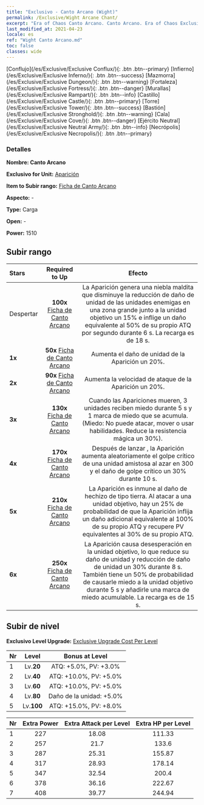 ```yaml
---
title: "Exclusivo - Canto Arcano (Wight)"
permalink: /Exclusive/Wight Arcane Chant/
excerpt: "Era of Chaos Canto Arcano. Canto Arcano. Era of Chaos Exclusivo Canto Arcano. Aparición Exclusivo."
last_modified_at: 2021-04-23
locale: es
ref: "Wight Canto Arcano.md"
toc: false
classes: wide
---
```

 [Conflujo](/es/Exclusive/Exclusive Conflux/){: .btn .btn--primary} [Infierno](/es/Exclusive/Exclusive Inferno/){: .btn .btn--success} [Mazmorra](/es/Exclusive/Exclusive Dungeon/){: .btn .btn--warning} [Fortaleza](/es/Exclusive/Exclusive Fortress/){: .btn .btn--danger} [Murallas](/es/Exclusive/Exclusive Rampart/){: .btn .btn--info} [Castillo](/es/Exclusive/Exclusive Castle/){: .btn .btn--primary} [Torre](/es/Exclusive/Exclusive Tower/){: .btn .btn--success} [Bastión](/es/Exclusive/Exclusive Stronghold/){: .btn .btn--warning} [Cala](/es/Exclusive/Exclusive Cove/){: .btn .btn--danger} [Ejército Neutral](/es/Exclusive/Exclusive Neutral Army/){: .btn .btn--info} [Necrópolis](/es/Exclusive/Exclusive Necropolis/){: .btn .btn--primary} 

### Detalles
 **Nombre: Canto Arcano** 

 **Exclusivo for Unit:** [Aparición](/es/units/Wight/) 

 **Item to Subir rango:** [Ficha de Canto Arcano](/ItemsES/con_915/)

 **Aspecto:** -

 **Type:** Carga

 **Open:** -

 **Power:** 1510

## Subir rango

  |     Stars    |  Required to Up | Efecto |
  |:-------------|:---------------:|:---------------:|
  |  Despertar  | **100x** [Ficha de Canto Arcano](/ItemsES/con_915/) | <Niebla Maldita> La Aparición genera una niebla maldita que disminuye la reducción de daño de unidad de las unidades enemigas en una zona grande junto a la unidad objetivo un 15% e inflige un daño equivalente al 50% de su propio ATQ por segundo durante 6 s. La recarga es de 18 s. |
  | **1x** <i class="fas fa-star"/> | **50x** [Ficha de Canto Arcano](/ItemsES/con_915/) | Aumenta el daño de unidad de la Aparición un 20%. |
  | **2x** <i class="fas fa-star"/> | **90x** [Ficha de Canto Arcano](/ItemsES/con_915/) | Aumenta la velocidad de ataque de la Aparición un 20%. |
  | **3x** <i class="fas fa-star"/> | **130x** [Ficha de Canto Arcano](/ItemsES/con_915/) | Cuando las Apariciones mueren, 3 unidades reciben miedo durante 5 s y 1 marca de miedo que se acumula. (Miedo: No puede atacar, mover o usar habilidades. Reduce la resistencia mágica un 30%). |
  | **4x** <i class="fas fa-star"/> | **170x** [Ficha de Canto Arcano](/ItemsES/con_915/) | Después de lanzar <Niebla Maldita>, la Aparición aumenta aleatoriamente el golpe crítico de una unidad amistosa al azar en 300 y el daño de golpe crítico un 30% durante 10 s. |
  | **5x** <i class="fas fa-star"/> | **210x** [Ficha de Canto Arcano](/ItemsES/con_915/) | La Aparición es inmune al daño de hechizo de tipo tierra. Al atacar a una unidad objetivo, hay un 25% de probabilidad de que la Aparición inflija un daño adicional equivalente al 100% de su propio ATQ y recupere PV equivalentes al 30% de su propio ATQ. |
  | **6x** <i class="fas fa-star"/> | **250x** [Ficha de Canto Arcano](/ItemsES/con_915/) | <Descarga Fantasmal> La Aparición causa desesperación en la unidad objetivo, lo que reduce su daño de unidad y reducción de daño de unidad un 30% durante 8 s. También tiene un 50% de probabilidad de causarle miedo a la unidad objetivo durante 5 s y añadirle una marca de miedo acumulable. La recarga es de 15 s. |


## Subir de nivel
 **Exclusivo Level Upgrade:** [Exclusive Upgrade Cost Per Level](/Exclusive/ExclusiveUpgradeCostPerLevel/)

  |  Nr  |   Level  | Bonus at Level |
  |:-----|:--------:|:--------------:|
  | 1 | Lv.**20** | ATQ: +5.0%, PV: +3.0% |
  | 2 | Lv.**40** | ATQ: +10.0%, PV: +5.0% |
  | 3 | Lv.**60** | ATQ: +10.0%, PV: +5.0% |
  | 4 | Lv.**80** | Daño de la unidad: +5.0% |
  | 5 | Lv.**100** | ATQ: +15.0%, PV: +8.0% |


  |  Nr  |  Extra Power | Extra Attack per Level | Extra HP per Level |
  |:-----|:--------:|:--------:|:--------:|
  | 1 | 227 | 18.08 | 111.33 |
  | 2 | 257 | 21.7 | 133.6 |
  | 3 | 287 | 25.31 | 155.87 |
  | 4 | 317 | 28.93 | 178.14 |
  | 5 | 347 | 32.54 | 200.4 |
  | 6 | 378 | 36.16 | 222.67 |
  | 7 | 408 | 39.77 | 244.94 |


